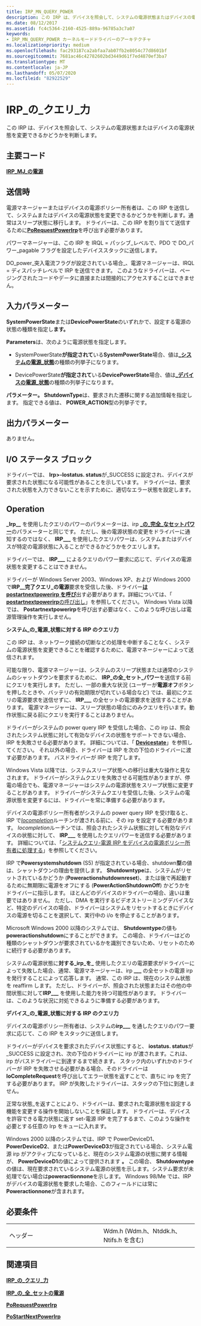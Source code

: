 ```yaml
---
title: IRP_MN_QUERY_POWER
description: この IRP は、デバイスを照会して、システムの電源状態またはデバイスの電源状態を変更できるかどうかを判断します。
ms.date: 08/12/2017
ms.assetid: fc4c5364-2160-4525-889a-96785a3c7a07
keywords:
- IRP_MN_QUERY_POWER カーネルモードドライバーのアーキテクチャ
ms.localizationpriority: medium
ms.openlocfilehash: fac293187ca2abfaa7ab07fb2e8054c77d8601bf
ms.sourcegitcommit: 7681ac46c42782602bd3449d61f7ed4870ef3ba7
ms.translationtype: MT
ms.contentlocale: ja-JP
ms.lasthandoff: 05/07/2020
ms.locfileid: "82922529"
---
```

# <a name="irp_mn_query_power"></a>IRP\_の\_クエリ\_力


この IRP は、デバイスを照会して、システムの電源状態またはデバイスの電源状態を変更できるかどうかを判断します。

<a name="major-code"></a>主要コード
----------

[**IRP\_MJ\_の電源**](irp-mj-power.md)

<a name="when-sent"></a>送信時
---------

電源マネージャーまたはデバイスの電源ポリシー所有者は、この IRP を送信して、システムまたはデバイスの電源状態を変更できるかどうかを判断します。通常はスリープ状態に移行します。 ドライバーは、この IRP を割り当てて送信するために[**PoRequestPowerIrp**](https://docs.microsoft.com/windows-hardware/drivers/ddi/wdm/nf-wdm-porequestpowerirp)を呼び出す必要があります。

パワーマネージャーは、この IRP を IRQL = パッシブ\_レベルで、PDO で DO\_パワー\_pagable フラグを設定したデバイススタックに送信します。

DO\_power\_突入電流フラグが設定されている場合\_、電源マネージャーは、IRQL = ディスパッチレベルで IRP を送信できます。 このようなドライバーは、ページングされたコードやデータに直接または間接的にアクセスすることはできません。

## <a name="input-parameters"></a>入力パラメーター


**SystemPowerState**または**DevicePowerState**のいずれかで、設定する電源の状態の種類を指定し**ます。**

**Parameters**は、次のように電源状態を指定します。

-   SystemPowerState**が指定されて**いる**SystemPowerState**場合、値は[**\_システムの電源\_状態**](https://docs.microsoft.com/windows-hardware/drivers/ddi/wdm/ne-wdm-_system_power_state)の種類の列挙子になります。

-   DevicePowerState**が指定されて**いる**DevicePowerState**場合、値は[**\_デバイスの電源\_状態**](https://docs.microsoft.com/windows-hardware/drivers/ddi/wdm/ne-wdm-_device_power_state)の種類の列挙子になります。

**パラメーター。 ShutdownType**は、要求された遷移に関する追加情報を指定します。 指定できる値は、 **POWER\_ACTION**型の列挙子です。

## <a name="output-parameters"></a>出力パラメーター


ありません。

## <a name="io-status-block"></a>I/O ステータス ブロック


ドライバーでは、 **Irp&gt;-Iostatus. status**が\_SUCCESS に設定され、デバイスが要求された状態になる可能性があることを示しています。 ドライバーは、要求された状態を入力できないことを示すために、適切なエラー状態を設定します。

<a name="operation"></a>Operation
---------

**\_Irp\_\_** を使用したクエリのパワーのパラメーターは、irp [**\_の\_完全\_なセットパワー**](irp-mn-set-power.md)のパラメーターと同じです。 ただし、後の電源状態の変更をドライバーに通知するのではなく、 **IRP\_\_\_** を使用したクエリパワーは、システムまたはデバイスが特定の電源状態に入ることができるかどうかをクエリします。

ドライバーでは、 **IRP\_\_\_** によるクエリのパワー要求に応じて、デバイスの電源状態を変更することはできません。

ドライバーが Windows Server 2003、Windows XP、および Windows 2000 で**IRP\_\_完了クエリ\_の電源**要求を受信した後、ドライバー[**は postartnextpowerirp を呼び**](https://docs.microsoft.com/windows-hardware/drivers/ddi/ntifs/nf-ntifs-postartnextpowerirp)出す必要があります。詳細については、「 [ **postartnextpowerirp**の呼び出し](https://docs.microsoft.com/windows-hardware/drivers/kernel/calling-postartnextpowerirp)」を参照してください。 Windows Vista 以降では、 **Postartnextpowerirp**を呼び出す必要はなく、このような呼び出しは電源管理操作を実行しません。

**システム\_の\_電源\_状態に対する IRP のクエリ力**

この IRP は、ネットワーク接続の切断などの処理を中断することなく、システムの電源状態を変更できることを確認するために、電源マネージャーによって送信されます。

可能な限り、電源マネージャーは、システムのスリープ状態または通常のシステムのシャットダウンを要求するために、 **IRP\_の全\_セット\_パワー**を送信する前にクエリを実行します。 ただし、一部の重大な状況 (ユーザーが**電源オフ**ボタンを押したときや、バッテリの有効期限が切れている場合など) では、最初にクエリの電源要求を送信せずに、 **IRP\_\_\_** の全セットの電源要求を送信することがあります。 電源マネージャーは、スリープ状態の場合にのみクエリを行います。動作状態に戻る前にクエリを実行することはありません。

ドライバーがシステムの power query IRP を受信した場合、この irp は、照会されたシステム状態に対して有効なデバイスの状態をサポートできない場合、IRP を失敗させる必要があります。 詳細については、「 [**Devicestate**](https://docs.microsoft.com/windows-hardware/drivers/kernel/devicestate)」を参照してください。 それ以外の場合、ドライバーは IRP を次の下位のドライバーに渡す必要があります。 バスドライバーが IRP を完了します。

Windows Vista 以降では、システムスリープ状態への移行は重大な操作と見なされます。 ドライバーがシステムクエリを失敗させる可能性がありますが、停電の場合でも、電源マネージャーはシステムの電源状態をスリープ状態に変更することがあります。 ドライバーがシステムクエリを受信した後、システムの電源状態を変更するには、ドライバーを常に準備する必要があります。

デバイスの電源ポリシー所有者がシステムの power query IRP を受け取ると、IRP で[*Iocompletion*](https://docs.microsoft.com/windows-hardware/drivers/ddi/wdm/nc-wdm-io_completion_routine)ルーチンが渡される前に、その irp を設定する必要があります。 *Iocompletion*ルーチンでは、照会されたシステム状態に対して有効なデバイスの状態に対して、 **IRP\_\_\_** を使用したクエリパワーを送信する必要があります。 詳細については、「[システムクエリ-電源 IRP をデバイスの電源ポリシー所有者に処理する](https://docs.microsoft.com/windows-hardware/drivers/kernel/handling-a-system-query-power-irp-in-a-device-power-policy-owner)」を参照してください。

IRP で**Powersystemshutdown** (S5) が指定されている場合、shutdown**型**の値は、シャットダウンの理由を提供します。 **Shutdowntype**は、システムがリセットされているかどうか (**Poweractionshutdownreset**)、または後で再起動するために無期限に電源をオフにする (**PowerActionShutdownOff**) かどうかをドライバーに指示します。 ほとんどのデバイスのドライバーの場合、違いは重要ではありません。 ただし、DMA を実行するビデオストリーミングデバイスなど、特定のデバイスの場合、ドライバーはシステムをリセットするときにデバイスの電源を切ることを選択して、実行中の i/o を停止することがあります。

Microsoft Windows 2000 以降のシステムでは、 **Shutdowntype**の値も**poweractionshutdown**にすることができます。 この場合、ドライバーはどの種類のシャットダウンが要求されているかを識別できないため、リセットのために続行する必要があります。

システムの電源状態に**対する\_irp\_を\_** 使用したクエリの電源要求がドライバーによって失敗した場合、通常、電源マネージャーは、irp **\_\_\_** の全セットの電源 irp を発行することによって応答します。 通常、この IRP は、現在のシステム状態を reaffirm します。 ただし、ドライバーが、照会された状態またはその他の中間状態に対して**IRP\_\_\_** を使用した能力を持つ可能性があります。 ドライバーは、このような状況に対処できるように準備する必要があります。

**デバイス\_の\_電源\_状態に対する IRP のクエリ力**

デバイスの電源ポリシー所有者は、システムの**irp\_\_\_** を通したクエリのパワー要求に応じて、この IRP をスタックに送信します。

ドライバーがデバイスを要求されたデバイス状態にすると、 **iostatus. status**が\_SUCCESS に設定され、次の下位のドライバーに irp が渡されます。これは、irp がバスドライバーに到達するまで続きます。 スタック内のいずれかのドライバーが IRP を失敗させる必要がある場合、そのドライバーは**IoCompleteRequest**を呼び出してエラー状態を返すことで、直ちに irp を完了する必要があります。 IRP が失敗したドライバーは、スタックの下位に到達しません。

正常な状態\_を返すことにより、ドライバーは、要求された電源状態を設定する機能を変更する操作を開始しないことを保証します。 ドライバーは、デバイスを許容できる電力状態に返す set-電源 IRP を完了するまで、このような操作を必要とする任意の Irp をキューに入れます。

Windows 2000 以降のシステムでは、IRP で PowerDeviceD1、 **PowerDeviceD2**、または**PowerDeviceD3**が指定されている場合、システム電源 irp がアクティブになっていると、現在のシステム電源の状態に関する情報が、 **PowerDeviceD1**の値によって提供されます **。** この場合、 **Shutdowntype**の値は、現在要求されているシステム電源の状態を示します。システム要求が未処理でない場合は**poweractionnone**を示します。 Windows 98/Me では、IRP がデバイスの電源状態を要求した場合、このフィールドには常に**Poweractionnone**が含まれます。

<a name="requirements"></a>必要条件
------------

<table>
<colgroup>
<col width="50%" />
<col width="50%" />
</colgroup>
<tbody>
<tr class="odd">
<td><p>ヘッダー</p></td>
<td>Wdm.h (Wdm.h、Ntddk.h、Ntifs.h を含む)</td>
</tr>
</tbody>
</table>

## <a name="see-also"></a>関連項目


[**IRP\_の\_クエリ\_力**](irp-mn-query-power.md)

[**IRP\_の\_全\_セットの電源**](irp-mn-set-power.md)

[**PoRequestPowerIrp**](https://docs.microsoft.com/windows-hardware/drivers/ddi/wdm/nf-wdm-porequestpowerirp)

[**PoStartNextPowerIrp**](https://docs.microsoft.com/windows-hardware/drivers/ddi/ntifs/nf-ntifs-postartnextpowerirp)

 

 




